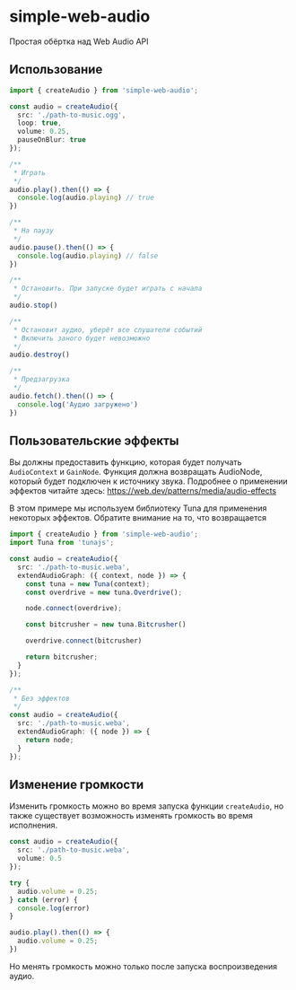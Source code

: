 # simple-web-audio

Простая обёртка над Web Audio API

## Использование

```ts
import { createAudio } from 'simple-web-audio';

const audio = createAudio({
  src: './path-to-music.ogg',
  loop: true,
  volume: 0.25,
  pauseOnBlur: true
});

/**
 * Играть
 */
audio.play().then(() => {
  console.log(audio.playing) // true
})

/**
 * На паузу
 */
audio.pause().then(() => {
  console.log(audio.playing) // false
})

/**
 * Остановить. При запуске будет играть с начала
 */
audio.stop()

/**
 * Остановит аудио, уберёт все слушатели событий
 * Включить заного будет невозможно
 */
audio.destroy()

/**
 * Предзагрузка
 */
audio.fetch().then(() => {
  console.log('Аудио загружено')
})
```

## Пользовательские эффекты

Вы должны предоставить функцию, которая будет получать `AudioContext` и `GainNode`. Функция должна возвращать AudioNode, который будет подключен к источнику звука. Подробнее о применении эффектов читайте здесь: https://web.dev/patterns/media/audio-effects

В этом примере мы используем библиотеку Tuna для применения некоторых эффектов. Обратите внимание на то, что возвращается

```ts
import { createAudio } from 'simple-web-audio';
import Tuna from 'tunajs';

const audio = createAudio({
  src: './path-to-music.weba',
  extendAudioGraph: ({ context, node }) => {
    const tuna = new Tuna(context);
    const overdrive = new tuna.Overdrive();

    node.connect(overdrive);

    const bitcrusher = new tuna.Bitcrusher()

    overdrive.connect(bitcrusher)

    return bitcrusher;
  }
});

/**
 * Без эффектов
 */
const audio = createAudio({
  src: './path-to-music.weba',
  extendAudioGraph: ({ node }) => {
    return node;
  }
});
```

## Изменение громкости

Изменить громкость можно во время запуска функции `createAudio`, но также существует возможность изменять громкость во время исполнения.

```ts
const audio = createAudio({
  src: './path-to-music.weba',
  volume: 0.5
});

try {
  audio.volume = 0.25;
} catch (error) {
  console.log(error)
}

audio.play().then(() => {
  audio.volume = 0.25;
})
```

Но менять громкость можно только после запуска воспроизведения аудио.